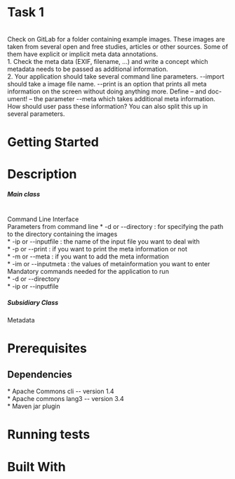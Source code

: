 <H1> Task 1 </H1> 
<br> 
Check on GitLab for a folder containing example images. These images are taken
from several open and free studies, articles or other sources. Some of them have explicit or implicit meta data annotations.<br> 
    1. Check the meta data (EXIF, filename, ...) and write a concept which metadata needs to be passed as additional information. <br> 
    2. Your application should take several command line parameters. --import should take a image file name. --print is an option that prints all meta information on the screen without doing anything more. Define – and doc- ument! – the parameter --meta which takes additional meta information. How should user pass these information? You can also split this up in several parameters. <br> 

    
<H1> Getting Started </H1> 

<H1> Description </H1> 
<H5> Main class </H5> <br> 
Command Line Interface <br> 
    Parameters from command line 
    *  -d or --directory : for specifying the path to the directory containing the images <br>
    * -ip or --inputfile : the name of the input file you want to deal with <br>
    * -p or --print      : if you want to print the meta information or not <br>
    * -m or --meta       : if you want to add the meta information <br>
    * -im or --inputmeta : the values of metainformation you want to enter <br>
    Mandatory commands needed for the application to run <br> 
    * -d or --directory <br>
    * -ip or --inputfile <br> 
    
<H5> Subsidiary Class </H5> 
Metadata

<H1> Prerequisites </H1> 

<H2> Dependencies </H2> 
*  Apache Commons cli -- version 1.4 <br> 
*  Apache commons lang3 -- version 3.4 <br> 
*  Maven jar plugin <br> 

<H1> Running tests </H1> 

<H1> Built With </H1> 
